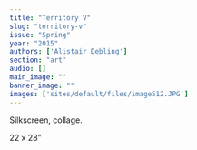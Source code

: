 ```yaml
---
title: "Territory V"
slug: "territory-v"
issue: "Spring"
year: "2015"
authors: ['Alistair Debling']
section: "art"
audio: []
main_image: ""
banner_image: ""
images: ['sites/default/files/image512.JPG']
---
```

Silkscreen, collage.

 22 x 28”

